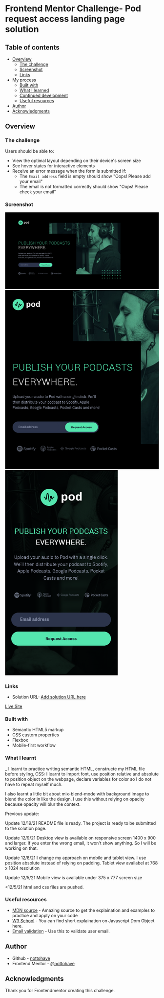 # Frontend Mentor Challenge- Pod request access landing page solution

## Table of contents

- [Overview](#overview)
  - [The challenge](#the-challenge)
  - [Screenshot](#screenshot)
  - [Links](#links)
- [My process](#my-process)
  - [Built with](#built-with)
  - [What I learned](#what-i-learned)
  - [Continued development](#continued-development)
  - [Useful resources](#useful-resources)
- [Author](#author)
- [Acknowledgments](#acknowledgments)

## Overview

### The challenge

Users should be able to:

- View the optimal layout depending on their device's screen size
- See hover states for interactive elements
- Receive an error message when the form is submitted if:
  - The `Email address` field is empty should show "Oops! Please add your email"
  - The email is not formatted correctly should show "Oops! Please check your email"

### Screenshot

![desktop View](./photos/Pod-access-desktop-view.png)
![tablet View](./photos/pod-access-tablet.png)
![mobile View](./photos/pod-access-mobile.png)

### Links

- Solution URL: [Add solution URL here](https://your-solution-url.com)

[Live Site](https://nottohave.github.io/Pod-Landing-Page/)

### Built with

- Semantic HTML5 markup
- CSS custom properties
- Flexbox
- Mobile-first workflow

### What I learnt

_ I learnt to practice writing semantic HTML, constructe my HTML file before styling, CSS: I learnt to import font, use position relative and absolute to position object on the webpage, declare variables for color so I do not have to repeat myself much.

I also learnt a little bit about mix-blend-mode with background image to blend the color in like the design. I use this without relying on opacity because opacity will blur the context. 

Previous update:

Update 12/19/21
README file is ready. The project is ready to be submitted to the solution page.

Update 12/9/21
Desktop view is available on responsive screen 1400 x 900 and larger.
If you enter the wrong email, it won't show anything. So I will be working on that.

Update 12/8/21
I change my approach on mobile and tablet view. I use position absolute instead of relying on padding. 
Tablet view availabel at 768 x 1024 resolution

Update 12/5/21
Mobile view is available under 375 x 777 screen size

<12/5/21 
html and css files are pushed. 


### Useful resources

- [MDN source](https://developer.mozilla.org/en-US/) - Amazing source to get the explaination and examples to practice and apply on your code
- [W3 School](https://www.w3schools.com/) - You can find short explaination on Javascript Dom Object here. 
- [Email validation](https://youtu.be/HzJngc-Se9Q) - Use this to validate user email. 

## Author

- Github - [nottohave](https://github.com/nottohave)
- Frontend Mentor - [@nottohave](https://www.frontendmentor.io/profile/nottohave)

## Acknowledgments

Thank you for Frontendmentor creating this challenge. 